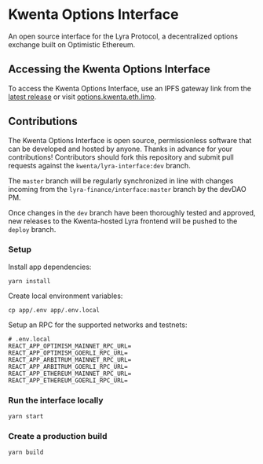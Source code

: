 # Kwenta Options Interface

An open source interface for the Lyra Protocol, a decentralized options exchange built on Optimistic Ethereum.

## Accessing the Kwenta Options Interface

To access the Kwenta Options Interface, use an IPFS gateway link from the [latest release](https://github.com/Kwenta/lyra-interface/releases/latest) or visit [options.kwenta.eth.limo](https://options.kwenta.eth.limo).

## Contributions

The Kwenta Options Interface is open source, permissionless software that can be developed and hosted by anyone. Thanks in advance for your contributions! Contributors should fork this repository and submit pull requests against the `kwenta/lyra-interface:dev` branch.

The `master` branch will be regularly synchronized in line with changes incoming from the `lyra-finance/interface:master` branch by the devDAO PM. 

Once changes in the `dev` branch have been thoroughly tested and approved, new releases to the Kwenta-hosted Lyra frontend will be pushed to the `deploy` branch.

### Setup

Install app dependencies:

```
yarn install
```

Create local environment variables:

```
cp app/.env app/.env.local
```

Setup an RPC for the supported networks and testnets:

```
# .env.local
REACT_APP_OPTIMISM_MAINNET_RPC_URL=
REACT_APP_OPTIMISM_GOERLI_RPC_URL=
REACT_APP_ARBITRUM_MAINNET_RPC_URL=
REACT_APP_ARBITRUM_GOERLI_RPC_URL=
REACT_APP_ETHEREUM_MAINNET_RPC_URL=
REACT_APP_ETHEREUM_GOERLI_RPC_URL=
```

### Run the interface locally

```
yarn start
```

### Create a production build

```
yarn build
```
